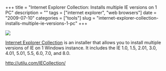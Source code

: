 +++
title = "Internet Explorer Collection: Installs multiple IE versions on 1 PC"
description = ""
tags = ["internet explorer", "web browsers"]
date = "2009-07-10"
categories = ["tools"]
slug = "internet-explorer-collection-installs-multiple-ie-versions-1-pc"
+++


<div class="tool-screenshot mb1"><a href="http://utilu.com/IECollection/"><img id="bluga-thumbnail-2725" class="bluga-thumbnail custom" src="//konigi.com/media/bluga/
wt522ff1b193dcd_custom.jpg"/></a></div><p><a href="http://utilu.com/IECollection/">Internet Explorer Collection</a> is an installer that allows you to install multiple versions of IE on 1 Windows instance. It includes the IE 1.0, 1.5, 2.01, 3.0, 4.01, 5.01, 5.5, 6.0, 7.0, and 8.0.</p>
  
<p><a href="http://utilu.com/IECollection/">http://utilu.com/IECollection/</a></p>
      

